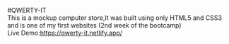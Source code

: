 #QWERTY-IT  
This is a mockup computer store,It was built using only HTML5 and CSS3 and is one of my first websites (2nd week of the bootcamp)  
Live Demo:https://qwerty-it.netlify.app/

